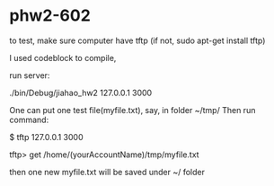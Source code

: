 # phw2-602

to test, make sure computer have tftp (if not, sudo apt-get install tftp)

I used codeblock to compile,

run server:

./bin/Debug/jiahao_hw2 127.0.0.1 3000

One can put one test file(myfile.txt), say, in folder ~/tmp/
Then run command:

$ tftp 127.0.0.1 3000

tftp> get /home/(yourAccountName)/tmp/myfile.txt

then one new myfile.txt will be saved under ~/ folder
